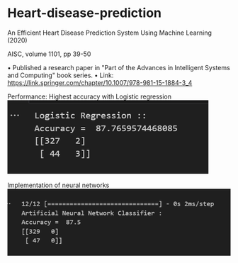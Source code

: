 # Heart-disease-prediction

An Efficient Heart Disease Prediction System Using Machine Learning (2020)

AISC, volume 1101, pp 39-50 


• Published a research paper in "Part of the Advances in Intelligent Systems and Computing" book series. • Link: https://link.springer.com/chapter/10.1007/978-981-15-1884-3_4

Performance:
Highest accuracy with Logistic regression
![Logistic Regression](image.png)

Implementation of neural networks
![ANN](image-1.png)